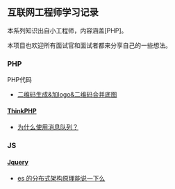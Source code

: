 ## 互联网工程师学习记录

本系列知识出自小工程师，内容涵盖\[PHP\]。

本项目也欢迎所有面试官和面试者都来分享自己的一些想法。

### PHP

PHP代码

- [二维码生成&加logo&二维码合并底图](/PHP/code/phpqrcode)

#### [ThinkPHP](/PHP/ThinkPHP/README.md)

* [为什么使用消息队列？](/docs/high-concurrency/why-mq.md)

### JS

#### [Jquery](/Js/README.md)

* [es 的分布式架构原理能说一下么](/docs/high-concurrency/es-architecture.md)



